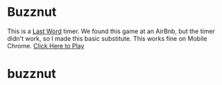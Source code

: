 # Buzznut
This is a [Last Word](https://www.amazon.com/Paul-Lamond-Games-Last-Word/dp/B000VXYZXO/ref=sr_1_1?dchild=1&keywords=last+word+game&qid=1610911670&sr=8-1) timer. We found this game at an AirBnb, but the timer didn't work, so I made this basic substitute. This works fine on Mobile Chrome.
[Click Here to Play](https://thisisjosh.github.io/buzznut/index.htm)
# buzznut
